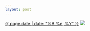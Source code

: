 ```yaml
---
layout: post
---
```


<p>
  <time><a href="/269">{{ page.date | date: "%B %e, %Y" }}</a></time>
  <a href="/269"><img src="{{ site.assets_url }}/269-640.jpg" srcset="{{ site.assets_url }}/269-1280.jpg 1280w, {{ site.assets_url }}/269-960.jpg 960w, {{ site.assets_url }}/269-640.jpg 640w, {{ site.assets_url }}/269-320.jpg 320w" sizes="(min-width: 700px) 50vw, calc(100vw - 2rem)" /></a>
</p>
